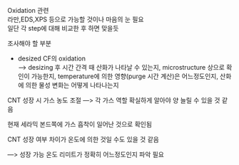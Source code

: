 Oxidation 관련  
라만,EDS,XPS 등으로 가능할 것이나 마음의 눈 필요  
일단 각 step에 대해 비교한 후 하면 맞을듯  

조사해야 할 부분

- desized CF의 oxidation  
    --> desizing 후 시간 간격 때 산화가 나타날 수 있는지, microstructure 상으로 확인이 가능한지, temperature에 의한 영향(purge 시간 계산)은 어느정도인지, 산화에 의한 물성 변화는 어떻게 나타나는지  
    

  

CNT 성장 시 가스 농도 조절 —> 각 가스 역할 확실하게 알아야 양 늘릴 수 있을 것 같음

현재 세라믹 본드쪽에 가스 흡착이 일어난 것으로 확인됨

  

  

CNT 성장 여부 차이가 온도에 의한 것일 수도 있을 것 같음

—> 성장 가능 온도 리미트가 정확히 어느정도인지 파악 필요